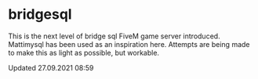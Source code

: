 # bridgesql
This is the next level of bridge sql FiveM game server introduced. Mattimysql has been used as an inspiration here. Attempts are being made to make this as light as possible, but workable.


Updated 27.09.2021 08:59
